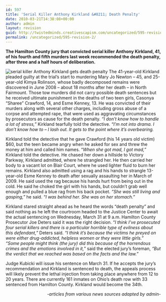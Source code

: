 ```yaml
---
id: 597
title: 'Serial Killer Anthony Kirkland &#8211; Death Penalty'
date: 2010-03-21T14:38:08+00:00
author: admin
layout: revision
guid: http://twistedminds.creativescapism.com/uncategorized/595-revision-2/
permalink: /uncategorized/595-revision-2/
---
```

<p class="dropcap-first">
  <strong>The Hamilton County jury that convicted serial killer Anthony Kirkland, 41, of his fourth and fifth murders last week recommended the death penalty, after three and a half hours of deliberation.</strong>
</p>

<img src="img/post/AnthonyKirkland.jpg" title="serial killer Anthony Kirkland" alt="serial killer Anthony Kirkland gets death penalty" class="left" /> The 41-year-old Kirkland pleaded guilty at the trial&#8217;s start to murdering Mary Jo Newton &#8211; 45, and 25-year-old Kimya Rolinson, whose badly decomposed remains were discovered in June 2008 – about 18 months after her death – in North Fairmount. Those tow murders did not carry possible death sentences but he received ultimate punishment in the deaths of two teen girls, Casonya &#8220;Sharee&#8221; Crawford, 14, and Esme Kenney, 13. He was convicted of their murders along with several other charges, including gross abuse of a corpse and attempted rape, that were used as aggravating circumstances by prosecutors as cause for the death penalty. _&#8220;I don&#8217;t know how to handle a lot of stress,&#8221;_ Kirkland tearfully told the detective. _&#8220;I&#8217;m not into drama. I don&#8217;t know how to – I lash out. It gets to the point where it&#8217;s overbearing._

Kirkland told the detective that he gave Crawford (his 14 years old victim) $60, but the teen became angry when he asked for sex and threw the money at him and called him names. &#8220;_When she got mad, I got mad,&#8221;_ Kirkland told the detective. He chased her down a hillside to Victory Parkway, Kirkland admitted, where he strangled her. He then carried her body to a vacant lot on Blair Court, where he used lighter fluid to burn her remains. Kirkland also admitted using a rag and his hands to strangle 13-year-old Esme Kenney to death after sexually assaulting her in March of 2009. He said used the rag because his hands hurt from being out in the cold. He said he choked the girl with his hands, but couldn&#8217;t grab well enough and pulled a blue rag from his back pocket. _&#8220;She was still living and gasping,&#8221;_ he said. _&#8220;I was behind her. She was on her stomach.&#8221;_

Kirkland stared straight ahead as he heard the words &#8220;death penalty&#8221; and said nothing as he left the courtroom headed to the Justice Center to await the actual sentencing on Wednesday, March 31 at 9 a.m. Hamilton County Prosecutor Joe Deters said it was the right decision. &#8220;_I think I’ve prosecuted four serial killers and there is a particular horrible type of evilness about this defendant,&#8221;_ Deters said. _&#8220;I think it’s because the victims he preyed on were either drug-addicted, helpless women or they were little girls.&#8221;_  
_&#8220;Some people might think (the jury) did this because of the horrendous crimes and the emotions involved in it,_&#8221; said the elected jury&#8217;s foreman, _&#8220;But the verdict that we reached was based on the facts and the law.&#8221;_

Judge Kubicki will issue his sentence on March 31. If he accepts the jury’s recommendation and Kirkland is sentenced to death, the appeals process will likely prevent the lethal injection from taking place anywhere from 12 to 20 years. There are currently 161 inmates on Ohio’s death row with 33 sentenced from Hamilton County. Kirkland would become the 34th.

<p style="text-align: right;">
  <em>-articles from various news sources adapted by admin- </em>
</p>
